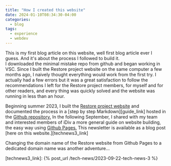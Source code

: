 ```yaml
---
title: "How I created this website"
date: 2024-01-10T08:34:30-04:00
categories:
  - blog
tags:
  - experience
  - webdev
---
```


This is my first blog article on this website, well first blog article ever I guess. And it's about the process I followed to build it.  
I downloaded the minimal mistake repo from github and began working in VSC. Since I built the Restore project website on the same computer a few months ago, I naively thought everything would work from the first try. I actually had a few errors but it was a great satisfaction to follow
the recommendations I left for the Restore project members, for myself and for other readers, and every thing was quickly solved and the website was running in less than an hour.

Beginning summer 2023, I built the [Restore project website][GRP_link] and documented the process in a [step by step Markdown][guide_link] hosted in the [Github repository.][grp_gh_link] In the following September, I shared with my team and interested members of iDiv a more general guide on website building, the easy way using [Github Pages.][gh_link] This newsletter is available as a blog post [here on this website.][technews3_link]

Changing the domain name of the Restore website from Github Pages to a dedicated domain name was another adventure...

[GRP_link]:       https://www.globalrestoreproject.com/
[grp_gh_link]:    https://github.com/global-restore-project/grp_website
[gh_link]:        https://pages.github.com/
[technews3_link]: {% post_url /tech-news/2023-09-22-tech-news-3 %}
